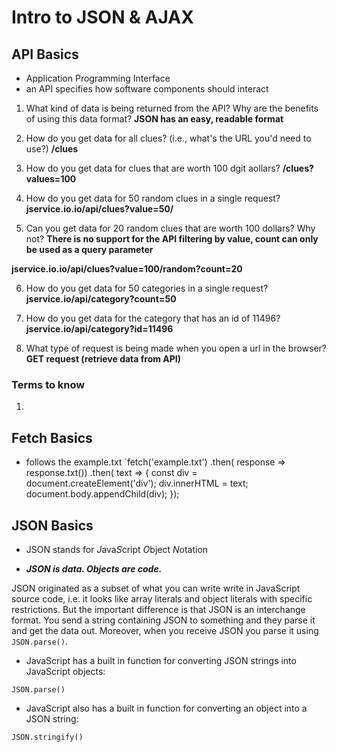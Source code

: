 # Intro to JSON & AJAX

## API Basics
 * Application Programming Interface
 * an API specifies how software components should interact

1. What kind of data is being returned from the API? Why are the benefits of using this data format? **JSON has an easy, readable format** 

2. How do you get data for all clues? (i.e., what's the URL you'd need to use?) **/clues**

3. How do you get data for clues that are worth 100 dgit aollars? **/clues?values=100**

4. How do you get data for 50 random clues in a single request? **jservice.io.io/api/clues?value=50/**

5. Can you get data for 20 random clues that are worth 100 dollars? Why not? **There is no support for the API filtering by value, count can only be used as a query parameter** 

**jservice.io.io/api/clues?value=100/random?count=20**

6. How do you get data for 50 categories in a single request? **jservice.io/api/category?count=50**

7. How do you get data for the category that has an id of 11496? **jservice.io/api/category?id=11496**

8. What type of request is being made when you open a url in the browser? **GET request (retrieve data from API)**

### Terms to know
1. 

## Fetch Basics

*   follows the example.txt
`fetch('example.txt')
    .then( response => response.txt())
    .then( text => {
        const div = document.createElement('div');
        div.innerHTML = text;
        document.body.appendChild(div);
    });

## JSON Basics

* JSON stands for *J*ava*S*cript *O*bject *N*otation

* ***JSON is data. Objects are code.***

JSON originated as a subset of what you can write write in JavaScript source code, i.e. it looks like array literals and object literals with specific restrictions. But the important difference is that JSON is an interchange format. You send a string containing JSON to something and they parse it and get the data out. Moreover, when you receive JSON you parse it using `JSON.parse()`.

* JavaScript has a built in function for converting JSON strings into JavaScript objects:

`JSON.parse()`

* JavaScript also has a built in function for converting an object into a JSON string:

`JSON.stringify()`
